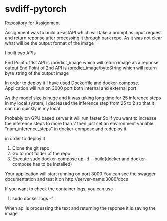 # svdiff-pytorch
Repository for Assignment

Assignment was to build a FastAPI which will take a prompt as input request and return reponse after processing it through bark repo. As it was not clear what will be the output format of the image

I built two APIs

End Point of 1st API is /predict_image which will return image as a reponse output
End Point of 2nd API is /predict_image/byteString which will return byte string of the output image


In order to deploy it I have used Dockerfile and docker-compose. Application will run on 3000 port both internal and external port

As the model size is huge and it was taking long time for 25 inference steps in my local system, I decreased the inference step from 25 to 2 so that it can run quickly in my local


Probably on GPU based server it will run faster
So if you want to increase the inference steps to more than 2 then just set an environment variable "num_inference_steps" in docker-compose and redeploy it.


in order to deploy it 
1. Clone the git repo
2. Go to root folder of the repo
3. Execute sudo docker-compose up -d --build(docker and docker-compose has to be installed)

Your application will start running on port 3000
You can see the swagger documentation and test it on http://server-name:3000/docs


If you want to check the container logs, you can use
1. sudo docker logs <container-id> -f

When api is processing the text and returning the reponse it is saving the image